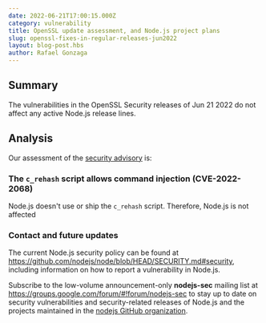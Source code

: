 ```yaml
---
date: 2022-06-21T17:00:15.000Z
category: vulnerability
title: OpenSSL update assessment, and Node.js project plans
slug: openssl-fixes-in-regular-releases-jun2022
layout: blog-post.hbs
author: Rafael Gonzaga
---
```


## Summary

The vulnerabilities in the OpenSSL Security releases of Jun 21 2022 do not affect any active Node.js release lines.

## Analysis

Our assessment of the [security advisory](https://mta.openssl.org/pipermail/openssl-announce/2022-June/000228.html) is:

### The `c_rehash` script allows command injection (CVE-2022-2068)

Node.js doesn't use or ship the `c_rehash` script. Therefore, Node.js is not affected

### Contact and future updates

The current Node.js security policy can be found at <https://github.com/nodejs/node/blob/HEAD/SECURITY.md#security>,
including information on how to report a vulnerability in Node.js.

Subscribe to the low-volume announcement-only **nodejs-sec** mailing list at
https://groups.google.com/forum/#!forum/nodejs-sec to stay up to date on
security vulnerabilities and security-related releases of Node.js and the
projects maintained in the
[nodejs GitHub organization](https://github.com/nodejs).
